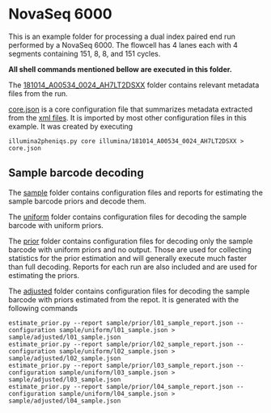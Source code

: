 <!--
    Pheniqs : PHilology ENcoder wIth Quality Statistics
    Copyright (C) 2018  Lior Galanti
    NYU Center for Genetics and System Biology

    Author: Lior Galanti <lior.galanti@nyu.edu>

    This program is free software: you can redistribute it and/or modify
    it under the terms of the GNU Affero General Public License as
    published by the Free Software Foundation, either version 3 of the
    License, or (at your option) any later version.

    This program is distributed in the hope that it will be useful,
    but WITHOUT ANY WARRANTY; without even the implied warranty of
    MERCHANTABILITY or FITNESS FOR A PARTICULAR PURPOSE.  See the
    GNU Affero General Public License for more details.

    You should have received a copy of the GNU Affero General Public License
    along with this program.  If not, see <http://www.gnu.org/licenses/>.
-->

# NovaSeq 6000

This is an example folder for processing a dual index paired end run performed by a NovaSeq 6000. The flowcell has 4 lanes each with 4 segments containing 151, 8, 8, and 151 cycles.

**All shell commands mentioned bellow are executed in this folder.**

The [181014_A00534_0024_AH7LT2DSXX](illumina/181014_A00534_0024_AH7LT2DSXX) folder contains relevant metadata files from the run.

[core.json](core.json) is a core configuration file that summarizes metadata extracted from the [xml files](illumina/181014_A00534_0024_AH7LT2DSXX). It is imported by most other configuration files in this example. It was created by executing

```
illumina2pheniqs.py core illumina/181014_A00534_0024_AH7LT2DSXX > core.json
```

## Sample barcode decoding
The [sample](sample) folder contains configuration files and reports for estimating the sample barcode priors and decode them.

The [uniform](sample/uniform) folder contains configuration files for decoding the sample barcode with uniform priors.

The [prior](sample/prior) folder contains configuration files for decoding only the sample barcode with uniform priors and no output. Those are used for collecting statistics for the prior estimation and will generally execute much faster than full decoding. Reports for each run are also included and are used for estimating the priors.

The [adjusted](adjusted) folder contains configuration files for decoding the sample barcode with priors estimated from the repot. It is generated with the following commands

```
estimate_prior.py --report sample/prior/l01_sample_report.json --configuration sample/uniform/l01_sample.json > sample/adjusted/l01_sample.json
estimate_prior.py --report sample/prior/l02_sample_report.json --configuration sample/uniform/l02_sample.json > sample/adjusted/l02_sample.json
estimate_prior.py --report sample/prior/l03_sample_report.json --configuration sample/uniform/l03_sample.json > sample/adjusted/l03_sample.json
estimate_prior.py --report sample/prior/l04_sample_report.json --configuration sample/uniform/l04_sample.json > sample/adjusted/l04_sample.json
```
